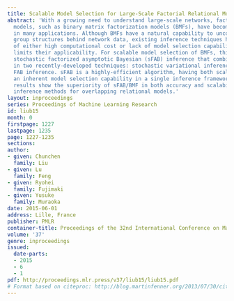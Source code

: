 ```yaml
---
title: Scalable Model Selection for Large-Scale Factorial Relational Models
abstract: 'With a growing need to understand large-scale networks, factorial relational
  models, such as binary matrix factorization models (BMFs), have become important
  in many applications. Although BMFs have a natural capability to uncover overlapping
  group structures behind network data, existing inference techniques have issues
  of either high computational cost or lack of model selection capability, and this
  limits their applicability. For scalable model selection of BMFs, this paper proposes
  stochastic factorized asymptotic Bayesian (sFAB) inference that combines concepts
  in two recently-developed techniques: stochastic variational inference (SVI) and
  FAB inference. sFAB is a highly-efficient algorithm, having both scalability and
  an inherent model selection capability in a single inference framework. Empirical
  results show the superiority of sFAB/BMF in both accuracy and scalability over state-of-the-art
  inference methods for overlapping relational models.'
layout: inproceedings
series: Proceedings of Machine Learning Research
id: liub15
month: 0
firstpage: 1227
lastpage: 1235
page: 1227-1235
sections: 
author:
- given: Chunchen
  family: Liu
- given: Lu
  family: Feng
- given: Ryohei
  family: Fujimaki
- given: Yusuke
  family: Muraoka
date: 2015-06-01
address: Lille, France
publisher: PMLR
container-title: Proceedings of the 32nd International Conference on Machine Learning
volume: '37'
genre: inproceedings
issued:
  date-parts:
  - 2015
  - 6
  - 1
pdf: http://proceedings.mlr.press/v37/liub15/liub15.pdf
# Format based on citeproc: http://blog.martinfenner.org/2013/07/30/citeproc-yaml-for-bibliographies/
---
```

